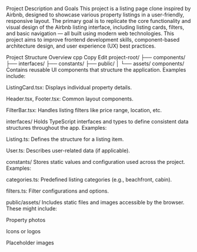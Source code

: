 Project Description and Goals
This project is a listing page clone inspired by Airbnb, designed to showcase various property listings in a user-friendly, responsive layout. The primary goal is to replicate the core functionality and visual design of the Airbnb listing interface, including listing cards, filters, and basic navigation — all built using modern web technologies. This project aims to improve frontend development skills, component-based architecture design, and user experience (UX) best practices.

Project Structure Overview
cpp
Copy
Edit
project-root/
├── components/
├── interfaces/
├── constants/
├── public/
│   └── assets/
components/
Contains reusable UI components that structure the application. Examples include:

ListingCard.tsx: Displays individual property details.

Header.tsx, Footer.tsx: Common layout components.

FilterBar.tsx: Handles listing filters like price range, location, etc.

interfaces/
Holds TypeScript interfaces and types to define consistent data structures throughout the app. Examples:

Listing.ts: Defines the structure for a listing item.

User.ts: Describes user-related data (if applicable).

constants/
Stores static values and configuration used across the project. Examples:

categories.ts: Predefined listing categories (e.g., beachfront, cabin).

filters.ts: Filter configurations and options.

public/assets/
Includes static files and images accessible by the browser. These might include:

Property photos

Icons or logos

Placeholder images